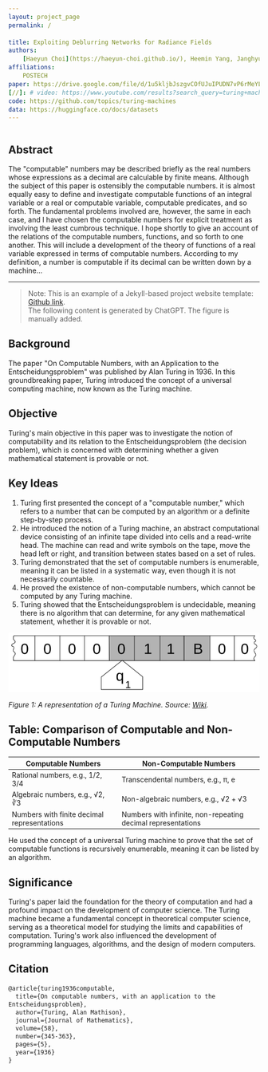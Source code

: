 ```yaml
---
layout: project_page
permalink: /

title: Exploiting Deblurring Networks for Radiance Fields
authors:
    [Haeyun Choi](https://haeyun-choi.github.io/), Heemin Yang, Janghyuk Han, [Sunghyun Cho](https://www.scho.pe.kr/), 
affiliations:
    POSTECH
paper: https://drive.google.com/file/d/1u5kljbJszgvCOfUJuIPUDN7vP6rMeYLr/view?usp=sharing
[//]: # video: https://www.youtube.com/results?search_query=turing+machine
code: https://github.com/topics/turing-machines
data: https://huggingface.co/docs/datasets
---
```


<!-- Using HTML to center the abstract -->
<div class="columns is-centered has-text-centered">
    <div class="column is-four-fifths">
        <h2>Abstract</h2>
        <div class="content has-text-justified">
The "computable" numbers may be described briefly as the real
numbers whose expressions as a decimal are calculable by finite means.
Although the subject of this paper is ostensibly the computable numbers.
it is almost equally easy to define and investigate computable functions
of an integral variable or a real or computable variable, computable
predicates, and so forth. The fundamental problems involved are,
however, the same in each case, and I have chosen the computable numbers
for explicit treatment as involving the least cumbrous technique. I hope
shortly to give an account of the relations of the computable numbers,
functions, and so forth to one another. This will include a development
of the theory of functions of a real variable expressed in terms of computable
numbers. According to my definition, a number is computable
if its decimal can be written down by a machine...
        </div>
    </div>
</div>

---

> Note: This is an example of a Jekyll-based project website template: [Github link](https://github.com/shunzh/project_website).\
> The following content is generated by ChatGPT. The figure is manually added.

## Background
The paper "On Computable Numbers, with an Application to the Entscheidungsproblem" was published by Alan Turing in 1936. In this groundbreaking paper, Turing introduced the concept of a universal computing machine, now known as the Turing machine.

## Objective
Turing's main objective in this paper was to investigate the notion of computability and its relation to the Entscheidungsproblem (the decision problem), which is concerned with determining whether a given mathematical statement is provable or not.


## Key Ideas
1. Turing first presented the concept of a "computable number," which refers to a number that can be computed by an algorithm or a definite step-by-step process.
2. He introduced the notion of a Turing machine, an abstract computational device consisting of an infinite tape divided into cells and a read-write head. The machine can read and write symbols on the tape, move the head left or right, and transition between states based on a set of rules.
3. Turing demonstrated that the set of computable numbers is enumerable, meaning it can be listed in a systematic way, even though it is not necessarily countable.
4. He proved the existence of non-computable numbers, which cannot be computed by any Turing machine.
5. Turing showed that the Entscheidungsproblem is undecidable, meaning there is no algorithm that can determine, for any given mathematical statement, whether it is provable or not.

![Turing Machine](/static/image/Turing_machine.png)

*Figure 1: A representation of a Turing Machine. Source: [Wiki](https://en.wikipedia.org/wiki/Turing_machine).*

## Table: Comparison of Computable and Non-Computable Numbers

| Computable Numbers | Non-Computable Numbers |
|-------------------|-----------------------|
| Rational numbers, e.g., 1/2, 3/4 | Transcendental numbers, e.g., π, e |
| Algebraic numbers, e.g., √2, ∛3 | Non-algebraic numbers, e.g., √2 + √3 |
| Numbers with finite decimal representations | Numbers with infinite, non-repeating decimal representations |

He used the concept of a universal Turing machine to prove that the set of computable functions is recursively enumerable, meaning it can be listed by an algorithm.

## Significance
Turing's paper laid the foundation for the theory of computation and had a profound impact on the development of computer science. The Turing machine became a fundamental concept in theoretical computer science, serving as a theoretical model for studying the limits and capabilities of computation. Turing's work also influenced the development of programming languages, algorithms, and the design of modern computers.

## Citation
```
@article{turing1936computable,
  title={On computable numbers, with an application to the Entscheidungsproblem},
  author={Turing, Alan Mathison},
  journal={Journal of Mathematics},
  volume={58},
  number={345-363},
  pages={5},
  year={1936}
}
```
